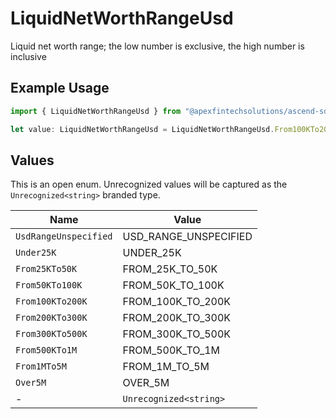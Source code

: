 # LiquidNetWorthRangeUsd

Liquid net worth range; the low number is exclusive, the high number is inclusive

## Example Usage

```typescript
import { LiquidNetWorthRangeUsd } from "@apexfintechsolutions/ascend-sdk/models/components";

let value: LiquidNetWorthRangeUsd = LiquidNetWorthRangeUsd.From100KTo200K;
```

## Values

This is an open enum. Unrecognized values will be captured as the `Unrecognized<string>` branded type.

| Name                   | Value                  |
| ---------------------- | ---------------------- |
| `UsdRangeUnspecified`  | USD_RANGE_UNSPECIFIED  |
| `Under25K`             | UNDER_25K              |
| `From25KTo50K`         | FROM_25K_TO_50K        |
| `From50KTo100K`        | FROM_50K_TO_100K       |
| `From100KTo200K`       | FROM_100K_TO_200K      |
| `From200KTo300K`       | FROM_200K_TO_300K      |
| `From300KTo500K`       | FROM_300K_TO_500K      |
| `From500KTo1M`         | FROM_500K_TO_1M        |
| `From1MTo5M`           | FROM_1M_TO_5M          |
| `Over5M`               | OVER_5M                |
| -                      | `Unrecognized<string>` |